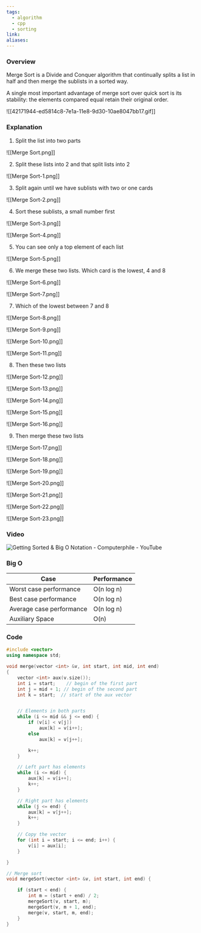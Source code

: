 ```yaml
---
tags:
  - algorithm
  - cpp
  - sorting
link: 
aliases:
---
```


### Overview


Merge Sort is a Divide and Conquer algorithm that continually splits a list in half and then merge the sublists in a sorted way.  

A single most important advantage of merge sort over quick sort is its stability: the elements compared equal retain their original order.


![[42171944-ed5814c8-7e1a-11e8-9d30-10ae8047bb17.gif]]


### Explanation


1. Split the list into two parts

![[Merge Sort.png]]


2. Split these lists into 2 and that split lists into 2

![[Merge Sort-1.png]]


3. Split again until we have sublists with two or one cards

![[Merge Sort-2.png]]



4. Sort these sublists, a small number first

![[Merge Sort-3.png]]

![[Merge Sort-4.png]]


5. You can see only a top element of each list

![[Merge Sort-5.png]]

6. We merge these two lists. Which card is the lowest, 4 and 8

![[Merge Sort-6.png]]


![[Merge Sort-7.png]]


7. Which of the lowest between 7 and 8

![[Merge Sort-8.png]]

![[Merge Sort-9.png]]

![[Merge Sort-10.png]]


![[Merge Sort-11.png]]


8. Then these two lists

![[Merge Sort-12.png]]


![[Merge Sort-13.png]]



![[Merge Sort-14.png]]


![[Merge Sort-15.png]]


![[Merge Sort-16.png]]



9. Then merge these two lists

![[Merge Sort-17.png]]


![[Merge Sort-18.png]]


![[Merge Sort-19.png]]


![[Merge Sort-20.png]]



![[Merge Sort-21.png]]


![[Merge Sort-22.png]]


![[Merge Sort-23.png]]



### Video

![Getting Sorted & Big O Notation - Computerphile - YouTube](https://www.youtube.com/watch?v=kgBjXUE_Nwc)


### Big O


| Case                     | Performance |
|--------------------------|-------------|
| Worst case performance   | O(n log n)  |
| Best case performance    | O(n log n)  |
| Average case performance | O(n log n)  |
| Auxiliary Space          | O(n)        |


### Code

```cpp
#include <vector>
using namespace std;

void merge(vector <int> &v, int start, int mid, int end)
{
	vector <int> aux(v.size());
	int i = start;    // begin of the first part
	int j = mid + 1; // begin of the second part
	int k = start;  // start of the aux vector


	// Elements in both parts
	while (i <= mid && j <= end) {
		if (v[i] < v[j])
			aux[k] = v[i++];
		else
			aux[k] = v[j++];

		k++;
	}

	// Left part has elements
	while (i <= mid) {
		aux[k] = v[i++];
		k++;
	}

	// Right part has elements
	while (j <= end) {
		aux[k] = v[j++];
		k++;
	}

	// Copy the vector
	for (int i = start; i <= end; i++) {
		v[i] = aux[i];
	}

}

// Merge sort
void mergeSort(vector <int> &v, int start, int end) {

	if (start < end) {
		int m = (start + end) / 2;
		mergeSort(v, start, m);
		mergeSort(v, m + 1, end);
		merge(v, start, m, end);
	}
}

```
